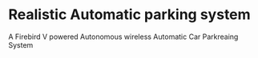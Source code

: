 # Realistic Automatic parking system
A Firebird V powered Autonomous wireless Automatic Car Parkreaing System 

